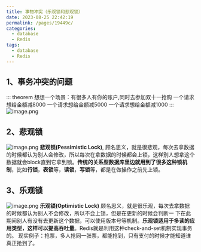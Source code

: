 ```yaml
---
title: 事物冲突（乐观锁和悲观锁）
date: 2023-08-25 22:42:19
permalink: /pages/19449c/
categories:
  - database
  - Redis
tags:
  - database
  - Redis
---
```

## 1、事务冲突的问题
::: theorem 想想一个场景：有很多人有你的账户,同时去参加双十一抢购
一个请求想给金额减8000
一个请求想给金额减5000
一个请求想给金额减1000
:::
![image.png](https://raw.gitmirror.com/KwFruit/basic-picture-service/note-v1.0.0//img/202308252247607.png)

## 2、悲观锁
![image.png](https://raw.gitmirror.com/KwFruit/basic-picture-service/note-v1.0.0//img/202308252248598.png)
**悲观锁(Pessimistic Lock)**, 顾名思义，就是很悲观，每次去拿数据的时候都认为别人会修改，所以每次在拿数据的时候都会上锁，这样别人想拿这个数据就会block直到它拿到锁。**传统的关系型数据库里边就用到了很多这种锁机制**，比如**行锁**，**表锁**等，**读锁**，**写锁**等，都是在做操作之前先上锁。

## 3、乐观锁
![image.png](https://raw.gitmirror.com/KwFruit/basic-picture-service/note-v1.0.0//img/202308252248489.png)
**乐观锁(Optimistic Lock)** 顾名思义，就是很乐观，每次去拿数据的时候都认为别人不会修改，所以不会上锁，但是在更新的时候会判断一
下在此期间别人有没有去更新这个数据，可以使用版本号等机制。**乐观锁适用于多读的应用类型，这样可以提高吞吐量**。Redis就是利用这种check-and-set机制实现事务的。
现实例子：抢票，多人抢同一张票，都能抢到，只有支付的时候才能知道谁真正抢到了。

